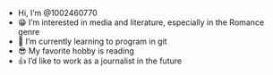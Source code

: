 - Hi, I’m @1002460770
- 😁 I’m interested in media and literature, especially in the Romance genre
- 🌱 I’m currently learning to program in git
- 😎 My favorite hobby is reading
- 👍 I’d like to work as a journalist in the future

<!---
1002460770/1002460770 is a ✨ special ✨ repository because its `README.md` (this file) appears on your GitHub profile.
You can click the Preview link to take a look at your changes.
--->
